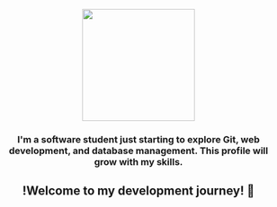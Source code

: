 <p align="center">
  <img src="https://github.com/user-attachments/assets/1c859492-3608-4f56-ae51-617299fddee0" width="200"/>
</p>
<h3 align="center">
  I'm a software student just starting to explore Git, web development, and database management. 
  This profile will grow with my skills. 
</h3>
<h2 align="center"> !Welcome to my development journey! 🚀 </h2>





